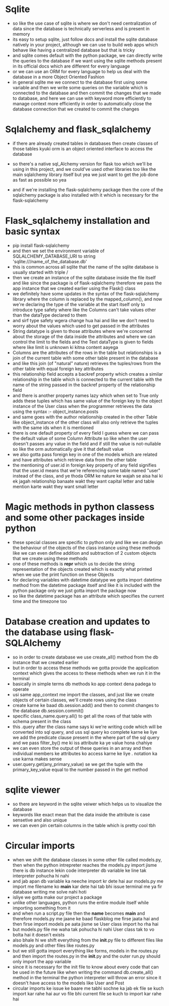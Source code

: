 # Sqlite 

- so like the use case of sqlite is where we don't need centralization of data since the database is technically serverless and is present in memory 
- its easy to setup sqlite, just follow docs and install the sqlite database natively in your project, although we can use to build web apps which behave like having a centralized database but that is tricky 
- and sqlite comes default with the python package, we can directly write the queries to the database if we want using the sqlite methods present in its official docs which are different for every language
- or we can use an ORM for every language to help us deal with the database in a more Object Oriented Fashion 
- in general sqlite me we connect to the database first using some variable and then we write some queries on the variable which is connected to the database and then commit the changes that we made to database, and here we can use with keyword more efficiently to manage context more efficiently in order to automatically close the database connection that we created to commit the changes   

# Sqlalchemy and flask_sqlalchemy 

- if there are already created tables in databases then create classes of those tables kyuki orm is an object oriented interface to access the database 

- so there's a native sql_Alchemy version for flask too which we'll be using in this project, and we could've used other libraries too like the main sqlalchemy library itself but yea we just want to get the job done as fast as possible so yea 
- and if we're installing the flask-sqlalchemy package then the core of the sqlalchemy package is also installed with it which is necessary for the flask-sqlalchemy

# Flask_sqlalchemy installation and basic syntax
- pip install flask-sqlalchemy
- and then we set the environment variable of SQLALCHEMY_DATABASE_URI to string 'sqlite:///name_of_the_database.db'
- this is common across all sqlite that the name of the sqlite database is usually started with triple /
- then we create an instance of the sqlite database inside the file itself and like since the package is of flask-sqlalchemy therefore we pass the app instance that we created earlier using the Flask() class
- we definitely have some updates in the syntax of the flask-sqlalchemy library where the column is replaced by the mapped_column(), and now we're declaring the type of the variable at the start itself only to introduce type safety where like the Columns can't take values other than the dataType declared to them
- and sirf type safety wgera change hua hai and like we don't need to worry about the values which used to get passed in the attributes
- String datatype is given to those attributes where we're concerned about the storage of the data inside the attributes and where we can control the limit to the fields and the Text dataType is given to fields where like limit is unknown ki kitna content aayega 
- Columns are the attributes of the rows in the table but relationships is a join of the current table with some other table present in the database
- and like this join (of "natural" nature) retrieves the tuples/rows from the other table with equal foreign key attributes 
- this relationship field accepts a backref property which creates a similar relationship in the table which is connected to the current table with the name of the string passed in the backref property of the relationship field 
- and there is another property names lazy which when set to True only adds these tuples which has same value of the foreign key to the object instance of the User class when the programmer retrieves the data using the syntax :- object_instance.posts
- and same goes with the author relationship created in the other Table like object_instance of the other class will also only retrieve the tuples with the same ids when it is mentioned
- there is one default property of every field I guess where we can pass the default value of some Column Attribute so like when the user doesn't passes any value in the field and if still the value is not-nullable so like the orm automatically give it that default value 
- we also gotta pass foreign key in one of the models which are related and have attributes which retrieve data from the other table 
- the mentioning of user.id in foreign key property of any field signifies that the user.id means that we're referencing some table named "user" instead of the class, and ye thoda ORM ke nature ke wajah se aisa hai ki ek jagah relationship banaate wakt they want capital letter and table mention karte wakt they want small letter

# Magic methods in python classess and some other packages inside python

- these special classes are specific to python only and like we can design the behaviour of the objects of the class instance using these methods like we can even define addition and subtraction of 2 custom objects that we create using these methods
- one of these methods is __repr__ which us to decide the string representation of the objects created which is exactly what printed when we use the print function on these Objects 
- for declaring variables with datetime datatype we gotta import datetime method from the datetime package itself and like it is included with the python package only we just gotta import the package now 
- so like the datetime package has an attribute which specifies the current time and the timezone too 

# Database creation and updates to the database using flask-SQLAlchemy

- so in order to create database we use create_all() method from the db instance that we created earlier
- but in order to access these methods we gotta provide the application context which gives the access to these methods when we run it in the terminal 
- basically in simple terms db methods ko app context dena padega to operate
- usi same app_context me import the classes, and just like we create objects of certain classes, we'll create rows using the class
- create karne ke baad db.session.add() and then to commit changes to the database db.session.commit()
- specific class_name.query.all() to get all the rows of that table with schema present in the class
- this .query after the class name says ki we're writing code which will be converted into sql query, and uss sql query ko complete karne ke liye we add the predicate clause present in the where part of the sql query and we pass filter_by() me ki iss attribute ka ye value hona chahiye
- we can even store the output of these queries in an array and then individual members ke attributes ko access karne ke liye . notation ka use karna makes sense
- user.query.get(any_primary_value) se we get the tuple with the primary_key_value equal to the number passed in the get method  

# sqlite viewer

- so there are keyword in the sqlite veiwer which helps us to visualize the database 
- keywords like exact mean that the data inside the attribute is case sensetive and also unique 
- we can even pin certain columns in the table which is pretty cool tbh

# Circular imports

- when we shift the database classes in some other file called models.py, then when the python intrepreter reaches the models.py import jisme there is db instance lekin code interpreter db variable ke line tak interpreter pohucha hi nahi
- and jab apan db variable ka neeche import kr dete hai aur models.py me import me filename ko __main__ kar dete hai tab bhi issue terminal me ya fir database writing me solve nahi hoti 
- isliye we gotta make our project a package
- unlike other languages, python runs the entire module itself while importing something from it
- and when run a script.py file then the __name__ becomes __main__ and therefore models.py me jaane ke baad flaskblog me firse jaata hai and then firse import models pe aata jisme se User class import ho rha hai
- but models.py file me waha tak pohucha hi nahi User class tak to vo bolta hai it doesn't exists
- also bhale hi we shift everything from the __init__.py file to different files like models.py and other files like routes.py
- but we still gotta import everything like forms, models in the routes.py and then import the routes.py in the __init__.py and the outer run.py should only import the app variable
- since it is necessary for the init file to know about every code that can be used in the future like when writing the command db.create_all() method in the terminal the python interpreter will throw an error since it doesn't have access to the models like User and Post  
- circular imports ke issue ke baare me tabhi sochne ka jab ek file se kuch import kar rahe hai aur vo file bhi current file se kuch to import kar rahe hai